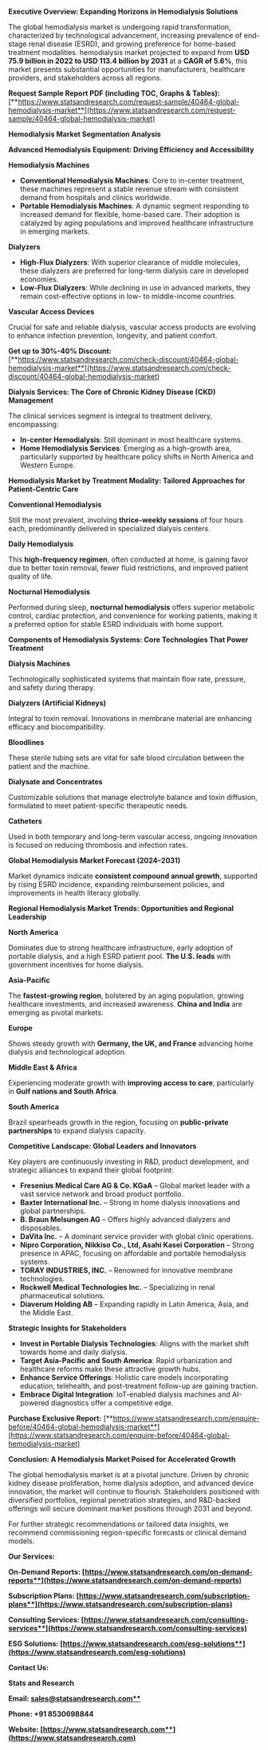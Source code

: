 ﻿**Executive Overview: Expanding Horizons in Hemodialysis Solutions**

The global hemodialysis market is undergoing rapid transformation, characterized by technological advancement, increasing prevalence of end-stage renal disease (ESRD), and growing preference for home-based treatment modalities. hemodialysis market projected to expand from **USD 75.9 billion in 2022 to USD 113.4 billion by 2031** at a **CAGR of 5.6%**, this market presents substantial opportunities for manufacturers, healthcare providers, and stakeholders across all regions.

**Request Sample Report PDF (including TOC, Graphs & Tables):** [**https://www.statsandresearch.com/request-sample/40464-global-hemodialysis-market**](https://www.statsandresearch.com/request-sample/40464-global-hemodialysis-market)

**Hemodialysis Market Segmentation Analysis**

**Advanced Hemodialysis Equipment: Driving Efficiency and Accessibility**

**Hemodialysis Machines**

- **Conventional Hemodialysis Machines**: Core to in-center treatment, these machines represent a stable revenue stream with consistent demand from hospitals and clinics worldwide.
- **Portable Hemodialysis Machines**: A dynamic segment responding to increased demand for flexible, home-based care. Their adoption is catalyzed by aging populations and improved healthcare infrastructure in emerging markets.

**Dialyzers**

- **High-Flux Dialyzers**: With superior clearance of middle molecules, these dialyzers are preferred for long-term dialysis care in developed economies.
- **Low-Flux Dialyzers**: While declining in use in advanced markets, they remain cost-effective options in low- to middle-income countries.

**Vascular Access Devices**

Crucial for safe and reliable dialysis, vascular access products are evolving to enhance infection prevention, longevity, and patient comfort.

**Get up to 30%-40% Discount:** [**https://www.statsandresearch.com/check-discount/40464-global-hemodialysis-market**](https://www.statsandresearch.com/check-discount/40464-global-hemodialysis-market)

**Dialysis Services: The Core of Chronic Kidney Disease (CKD) Management**

The clinical services segment is integral to treatment delivery, encompassing:

- **In-center Hemodialysis**: Still dominant in most healthcare systems.
- **Home Hemodialysis Services**: Emerging as a high-growth area, particularly supported by healthcare policy shifts in North America and Western Europe.

**Hemodialysis Market by Treatment Modality: Tailored Approaches for Patient-Centric Care**

**Conventional Hemodialysis**

Still the most prevalent, involving **thrice-weekly sessions** of four hours each, predominantly delivered in specialized dialysis centers.

**Daily Hemodialysis**

This **high-frequency regimen**, often conducted at home, is gaining favor due to better toxin removal, fewer fluid restrictions, and improved patient quality of life.

**Nocturnal Hemodialysis**

Performed during sleep, **nocturnal hemodialysis** offers superior metabolic control, cardiac protection, and convenience for working patients, making it a preferred option for stable ESRD individuals with home support.

**Components of Hemodialysis Systems: Core Technologies That Power Treatment**

**Dialysis Machines**

Technologically sophisticated systems that maintain flow rate, pressure, and safety during therapy.

**Dialyzers (Artificial Kidneys)**

Integral to toxin removal. Innovations in membrane material are enhancing efficacy and biocompatibility.

**Bloodlines**

These sterile tubing sets are vital for safe blood circulation between the patient and the machine.

**Dialysate and Concentrates**

Customizable solutions that manage electrolyte balance and toxin diffusion, formulated to meet patient-specific therapeutic needs.

**Catheters**

Used in both temporary and long-term vascular access, ongoing innovation is focused on reducing thrombosis and infection rates.

**Global Hemodialysis Market Forecast (2024–2031)**

Market dynamics indicate **consistent compound annual growth**, supported by rising ESRD incidence, expanding reimbursement policies, and improvements in health literacy globally.

**Regional Hemodialysis Market Trends: Opportunities and Regional Leadership**

**North America**

Dominates due to strong healthcare infrastructure, early adoption of portable dialysis, and a high ESRD patient pool. **The U.S. leads** with government incentives for home dialysis.

**Asia-Pacific**

The **fastest-growing region**, bolstered by an aging population, growing healthcare investments, and increased awareness. **China and India** are emerging as pivotal markets.

**Europe**

Shows steady growth with **Germany, the UK, and France** advancing home dialysis and technological adoption.

**Middle East & Africa**

Experiencing moderate growth with **improving access to care**, particularly in **Gulf nations and South Africa**.

**South America**

Brazil spearheads growth in the region, focusing on **public-private partnerships** to expand dialysis capacity.

**Competitive Landscape: Global Leaders and Innovators**

Key players are continuously investing in R&D, product development, and strategic alliances to expand their global footprint:

- **Fresenius Medical Care AG & Co. KGaA** – Global market leader with a vast service network and broad product portfolio.
- **Baxter International Inc.** – Strong in home dialysis innovations and global partnerships.
- **B. Braun Melsungen AG** – Offers highly advanced dialyzers and disposables.
- **DaVita Inc.** – A dominant service provider with global clinic operations.
- **Nipro Corporation, Nikkiso Co., Ltd, Asahi Kasei Corporation** – Strong presence in APAC, focusing on affordable and portable hemodialysis systems.
- **TORAY INDUSTRIES, INC.** – Renowned for innovative membrane technologies.
- **Rockwell Medical Technologies Inc.** – Specializing in renal pharmaceutical solutions.
- **Diaverum Holding AB** – Expanding rapidly in Latin America, Asia, and the Middle East.

**Strategic Insights for Stakeholders**

- **Invest in Portable Dialysis Technologies**: Aligns with the market shift towards home and daily dialysis.
- **Target Asia-Pacific and South America**: Rapid urbanization and healthcare reforms make these attractive growth hubs.
- **Enhance Service Offerings**: Holistic care models incorporating education, telehealth, and post-treatment follow-up are gaining traction.
- **Embrace Digital Integration**: IoT-enabled dialysis machines and AI-powered diagnostics offer a competitive edge.

**Purchase Exclusive Report:** [**https://www.statsandresearch.com/enquire-before/40464-global-hemodialysis-market**](https://www.statsandresearch.com/enquire-before/40464-global-hemodialysis-market)

**Conclusion: A Hemodialysis Market Poised for Accelerated Growth**

The global hemodialysis market is at a pivotal juncture. Driven by chronic kidney disease proliferation, home dialysis adoption, and advanced device innovation, the market will continue to flourish. Stakeholders positioned with diversified portfolios, regional penetration strategies, and R&D-backed offerings will secure dominant market positions through 2031 and beyond.

For further strategic recommendations or tailored data insights, we recommend commissioning region-specific forecasts or clinical demand models.

**Our Services:**

**On-Demand Reports: [https://www.statsandresearch.com/on-demand-reports**](https://www.statsandresearch.com/on-demand-reports)**

**Subscription Plans: [https://www.statsandresearch.com/subscription-plans**](https://www.statsandresearch.com/subscription-plans)**

**Consulting Services: [https://www.statsandresearch.com/consulting-services**](https://www.statsandresearch.com/consulting-services)**

**ESG Solutions: [https://www.statsandresearch.com/esg-solutions**](https://www.statsandresearch.com/esg-solutions)**

**Contact Us:**

**Stats and Research**

**Email: [sales@statsandresearch.com**](mailto:sales@statsandresearch.com)**

**Phone: +91 8530698844**

**Website: [https://www.statsandresearch.com**](https://www.statsandresearch.com)**
